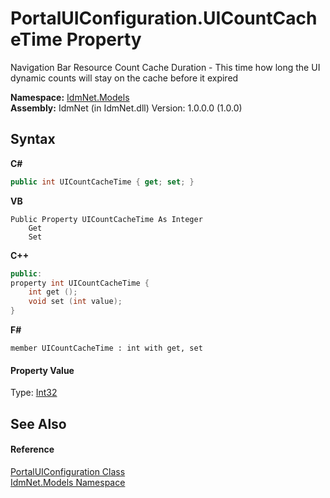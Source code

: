 # PortalUIConfiguration.UICountCacheTime Property 
 

Navigation Bar Resource Count Cache Duration - This time how long the UI dynamic counts will stay on the cache before it expired

**Namespace:**&nbsp;<a href="N_IdmNet_Models">IdmNet.Models</a><br />**Assembly:**&nbsp;IdmNet (in IdmNet.dll) Version: 1.0.0.0 (1.0.0)

## Syntax

**C#**<br />
``` C#
public int UICountCacheTime { get; set; }
```

**VB**<br />
``` VB
Public Property UICountCacheTime As Integer
	Get
	Set
```

**C++**<br />
``` C++
public:
property int UICountCacheTime {
	int get ();
	void set (int value);
}
```

**F#**<br />
``` F#
member UICountCacheTime : int with get, set

```


#### Property Value
Type: <a href="http://msdn2.microsoft.com/en-us/library/td2s409d" target="_blank">Int32</a>

## See Also


#### Reference
<a href="T_IdmNet_Models_PortalUIConfiguration">PortalUIConfiguration Class</a><br /><a href="N_IdmNet_Models">IdmNet.Models Namespace</a><br />